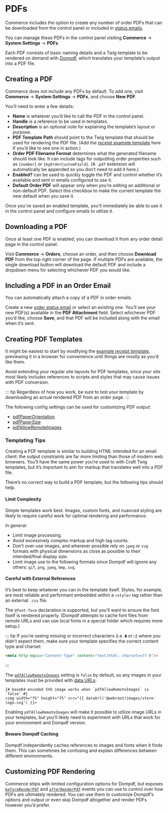 # PDFs

Commerce includes the option to create any number of order PDFs that can be downloaded from the control panel or included in [status emails](#emails.md).

You can manage these PDFs in the control panel visiting **Commerce** → **System Settings** → **PDFs**.

Each PDF consists of basic naming details and a Twig template to be rendered on demand with [Dompdf](https://github.com/dompdf/dompdf), which translates your template’s output into a PDF file.

## Creating a PDF

Commerce does not include any PDFs by default. To add one, visit **Commerce** → **System Settings** → **PDFs**, and choose **New PDF**.

You’ll need to enter a few details:

- **Name** is whatever you’d like to call the PDF in the control panel.
- **Handle** is a reference to be used in templates.
- **Description** is an optional note for explaining the template’s layout or purpose.
- **PDF Template Path** should point to the Twig template that should be used for rendering the PDF file. (Add the [receipt example template](https://github.com/craftcms/commerce/blob/main/example-templates/build/shop/_private/receipt/index.twig) here if you’d like to see one in action.)
- **Order PDF Filename Format** determines what the generated filename should look like. It can include tags for outputting order properties such as `{number}` or `{myOrderCustomField}`. (A `.pdf` extension will automatically be appended so you don’t need to add it here.)
- **Enabled?** can be used to quickly toggle the PDF and control whether it’s available and sent in emails configured to use it.
- **Default Order PDF** will appear only when you’re editing an additional or non-default PDF. Select this checkbox to make the current template the new default when you save it.

Once you’ve saved an enabled template, you’ll immediately be able to use it in the control panel and configure emails to utilize it.

## Downloading a PDF

Once at least one PDF is enabled, you can download it from any order detail page in the control panel.

Visit **Commerce** → **Orders**, choose an order, and then choose **Download PDF** from the top right corner of the page. If multiple PDFs are available, the single download button will download the default PDF and include a dropdown menu for selecting whichever PDF you would like.

## Including a PDF in an Order Email

You can automatically attach a copy of a PDF in order emails.

Create a new [order status email](emails.md) or select an existing one. You’ll see your new PDF(s) available in the **PDF Attachment** field. Select whichever PDF you’d like, choose **Save**, and that PDF will be included along with the email when it’s sent.

## Creating PDF Templates

It might be easiest to start by modifying the [example receipt template](https://github.com/craftcms/commerce/blob/main/example-templates/build/shop/_private/receipt/index.twig), previewing it in a browser for convenience until things are mostly as you’d like them.

Avoid extending your regular site layouts for PDF templates, since your site most likely includes references to scripts and styles that may cause issues with PDF conversion.

::: tip
Regardless of how you work, be sure to test your template by downloading an actual rendered PDF from an order page.
:::

The following config settings can be used for customizing PDF output:

- [pdfPaperOrientation](config-settings.md#pdfpaperorientation)
- [pdfPaperSize](config-settings.md#pdfpapersize)
- [pdfAllowRemoteImages](config-settings.md#pdfallowremoteimages)

### Templating Tips

Creating a PDF template is similar to building HTML intended for an email client: the output constraints are far more limiting than those of modern web browsers. You’ll have the same power you’re used to with Craft Twig templates, but it’s important to aim for markup that translates well into a PDF file.

There’s no correct way to build a PDF template, but the following tips should help.

#### Limit Complexity

Simple templates work best. Images, custom fonts, and nuanced styling are likely to require careful work for optimal rendering and performance.

In general:

- Limit image processing.
- Avoid excessively complex markup and high tag counts.
- Don’t over-use images, and wherever possible rely on `jpeg` or `svg` formats with physical dimensions as close as possible to their intended/final display size.
- Limit image use to the following formats since Dompdf will ignore any others: `gif`, `png`, `jpeg`, `bmp`, `svg`.

#### Careful with External References

It’s best to keep whatever you can in the template itself. Styles, for example, are most reliable and performant embedded within a `<style>` tag rather than an external `.css` file.

The `@font-face` declaration is supported, but you’ll want to ensure the font itself is rendered properly. (Dompdf attempts to cache font files from remote URLs and can use local fonts in a special folder which requires more setup.)

::: tip
If you’re seeing missing or incorrect characters (i.e. `�` or `□`) where you didn’t expect them, make sure your template specifies the correct content type and charset:

```html
<meta http-equiv="Content-Type" content="text/html; charset=utf-8"/>
```
:::

The [`pdfAllowRemoteImages`](config-settings.md#pdfallowremoteimages) setting is `false` by default, so any images in your templates must be provided with [data URLs](/3.x/dev/functions.md#dataurl):

```twig
{# base64-encoded SVG image works when `pdfAllowRemoteImages` is `false` #}
<img width="75" height="75" src="{{ dataUrl('@webroot/images/store-logo.svg') }}>
```

Enabling `pdfAllowRemoteImages` will make it possible to utilize image URLs in your templates, but you’ll likely need to experiment with URLs that work for your environment and Dompdf version.

#### Beware Dompdf Caching

Dompdf independently caches references to images and fonts when it finds them. This can sometimes be confusing and explain differences between different environments.

## Customizing PDF Rendering

Commerce ships with limited configuration options for Dompdf, but exposes [`beforeRenderPdf`](extend/events.md#beforerenderpdf) and [`afterRenderPdf`](extend/events.md#afterrenderpdf) events you can use to control over how PDFs are ultimately rendered. You can use them to customize Dompdf’s options and output or even skip Dompdf altogether and render PDFs however you’d prefer.
